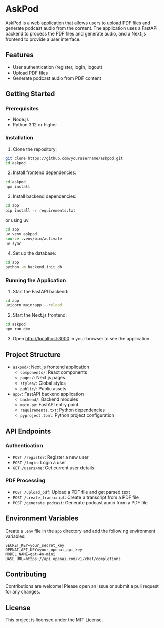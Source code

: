 # AskPod

AskPod is a web application that allows users to upload PDF files and generate podcast audio from the content. The application uses a FastAPI backend to process the PDF files and generate audio, and a Next.js frontend to provide a user interface.

## Features

- User authentication (register, login, logout)
- Upload PDF files
- Generate podcast audio from PDF content

## Getting Started

### Prerequisites

- Node.js
- Python 3.12 or higher

### Installation

1. Clone the repository:

```bash
git clone https://github.com/yourusername/askpod.git
cd askpod
```

2. Install frontend dependencies:

```bash
cd askpod
npm install
```

3. Install backend dependencies:

```bash
cd app
pip install -r requirements.txt
```

or using uv

```bash
cd app
uv venv askpod
source .venv/bin/activate
uv sync
```

4. Set up the database:

```bash
cd app
python -m backend.init_db
```

### Running the Application

1. Start the FastAPI backend:

```bash
cd app
uvicorn main:app --reload
```

2. Start the Next.js frontend:

```bash
cd askpod
npm run dev
```

3. Open [http://localhost:3000](http://localhost:3000) in your browser to see the application.

## Project Structure

- `askpod/`: Next.js frontend application
  - `components/`: React components
  - `pages/`: Next.js pages
  - `styles/`: Global styles
  - `public/`: Public assets
- `app/`: FastAPI backend application
  - `backend/`: Backend modules
  - `main.py`: FastAPI entry point
  - `requirements.txt`: Python dependencies
  - `pyproject.toml`: Python project configuration

## API Endpoints

### Authentication

- `POST /register`: Register a new user
- `POST /login`: Login a user
- `GET /users/me`: Get current user details

### PDF Processing

- `POST /upload_pdf`: Upload a PDF file and get parsed text
- `POST /create_transcript`: Create a transcript from a PDF file
- `POST /generate_podcast`: Generate podcast audio from a PDF file

## Environment Variables

Create a `.env` file in the `app` directory and add the following environment variables:

```
SECRET_KEY=your_secret_key
OPENAI_API_KEY=your_openai_api_key
MODEL_NAME=gpt-4o-mini
BASE_URL=https://api.openai.com/v1/chat/completions
```

## Contributing

Contributions are welcome! Please open an issue or submit a pull request for any changes.

## License

This project is licensed under the MIT License.
